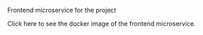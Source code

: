 Frontend microservice for the project

Click here to see the docker image of the frontend microservice.
